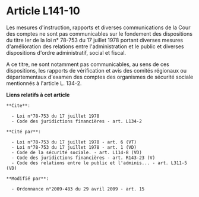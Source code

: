 # Article L141-10

Les mesures d'instruction, rapports et diverses communications de la Cour des comptes ne sont pas communicables sur le
fondement des dispositions du titre Ier de la loi n° 78-753 du 17 juillet 1978 portant diverses mesures d'amélioration des
relations entre l'administration et le public et diverses dispositions d'ordre administratif, social et fiscal.

A ce titre, ne sont notamment pas communicables, au sens de ces dispositions, les rapports de vérification et avis des
comités régionaux ou départementaux d'examen des comptes des organismes de sécurité sociale mentionnés à l'article L. 134-2.

**Liens relatifs à cet article**

	**Cite**:

	  - Loi n°78-753 du 17 juillet 1978
	  - Code des juridictions financières - art. L134-2

	**Cité par**:

	  - Loi n°78-753 du 17 juillet 1978 - art. 6 (VT)
	  - Loi n°78-753 du 17 juillet 1978 - art. 1 (VD)
	  - Code de la sécurité sociale. - art. L114-8 (VD)
	  - Code des juridictions financières - art. R143-23 (V)
	  - Code des relations entre le public et l'adminis... - art. L311-5 (VD)

	**Modifié par**:

	  - Ordonnance n°2009-483 du 29 avril 2009 - art. 15
